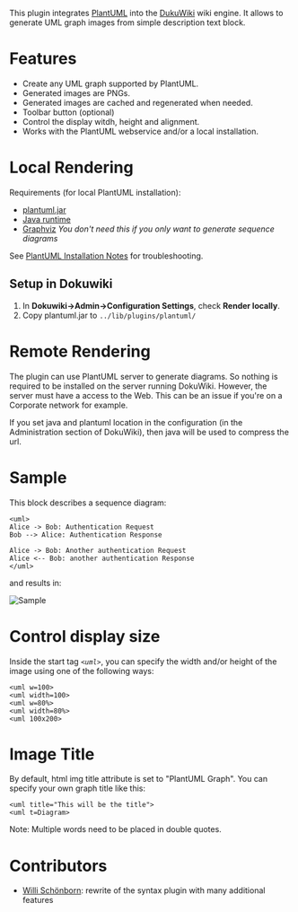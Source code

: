 This plugin integrates [PlantUML](http://plantuml.sourceforge.net) into the [DukuWiki](http://www.dokuwiki.org) wiki engine.
It allows to generate UML graph images from simple description text block.

# Features
* Create any UML graph supported by PlantUML.
* Generated images are PNGs.
* Generated images are cached and regenerated when needed.
* Toolbar button (optional)
* Control the display witdh, height and alignment.
* Works with the PlantUML webservice and/or a local installation.

# Local Rendering

Requirements (for local PlantUML installation):
* [plantuml.jar](http://plantuml.sourceforge.net/download.html)
* [Java runtime](http://www.java.com/download)
* [Graphviz](http://www.graphviz.org) _You don't need this if you only want to generate sequence diagrams_

See [PlantUML Installation Notes](http://plantuml.sourceforge.net/faqinstall.html) for troubleshooting.

## Setup in Dokuwiki

1. In **Dokuwiki->Admin->Configuration Settings**, check **Render locally**.
1. Copy plantuml.jar to `../lib/plugins/plantuml/`

# Remote Rendering

The plugin can use PlantUML server to generate diagrams. So nothing is required to be installed on the server running DokuWiki.
However, the server must have a access to the Web. This can be an issue if you're on a Corporate network for example.

If you set java and plantuml location in the configuration (in the Administration section of DokuWiki), then java will be used to compress the url.

# Sample
This block describes a sequence diagram:

    <uml>
    Alice -> Bob: Authentication Request
    Bob --> Alice: Authentication Response

    Alice -> Bob: Another authentication Request
    Alice <-- Bob: another authentication Response
    </uml>

and results in:

![Sample](http://plantuml.sourceforge.net/img/sequence_img001.png)

# Control display size
Inside the start tag *`<uml>`*, you can specify the width and/or height of the image using one of the following ways:

    <uml w=100>
    <uml width=100>
    <uml w=80%>
    <uml width=80%>
    <uml 100x200>

# Image Title
By default, html img title attribute is set to "PlantUML Graph". You can specify your own graph title like this:

    <uml title="This will be the title">
    <uml t=Diagram>

Note: Multiple words need to be placed in double quotes.


# Contributors
* [Willi Schönborn](https://github.com/whiskeysierra): rewrite of the syntax plugin with many additional features
